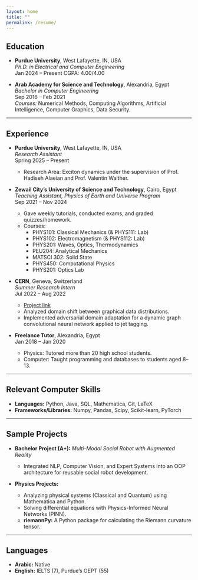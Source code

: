 ```yaml
---
layout: home
title: ""
permalink: /resume/
---
```


## Education

- **Purdue University**, West Lafayette, IN, USA  
  *Ph.D. in Electrical and Computer Engineering*  
  Jan 2024 – Present
  CGPA: 4.00/4.00  


- **Arab Academy for Science and Technology**, Alexandria, Egypt  
  *Bachelor in Computer Engineering*  
  Sep 2016 – Feb 2021  
  *Courses:* Numerical Methods, Computing Algorithms, Artificial Intelligence, Computer Graphics, Data Security.

---

## Experience

- **Purdue University**, West Lafayette, IN, USA  
  *Research Assistant*  
  Spring 2025 – Present  
  - Research Area: Exciton dynamics under the supervision of Prof. Hadiseh Alaeian and Prof. Valentin Walther.

- **Zewail City’s University of Science and Technology**, Cairo, Egypt  
  *Teaching Assistant, Physics of Earth and Universe Program*  
  Sep 2021 – Nov 2024  
  - Gave weekly tutorials, conducted exams, and graded quizzes/homework.  
  - Courses:  
    - PHYS101: Classical Mechanics (& PHYS111: Lab)  
    - PHYS102: Electromagnetism (& PHYS112: Lab)  
    - PHYS201: Waves, Optics, Thermodynamics  
    - PEU204: Analytical Mechanics  
    - MATSCI 302: Solid State  
    - PHYS450: Computational Physics  
    - PHYS201: Optics Lab  

- **CERN**, Geneva, Switzerland  
  *Summer Research Intern*  
  Jul 2022 – Aug 2022  
  - [Project link](https://cds.cern.ch/record/2825449?ln=en)  
  - Analyzed domain shift between graphical data distributions.  
  - Implemented adversarial domain adaptation for a dynamic graph convolutional neural network applied to jet tagging.

- **Freelance Tutor**, Alexandria, Egypt  
  Jan 2018 – Jan 2020  
  - Physics: Tutored more than 20 high school students.  
  - Computer: Taught programming and databases to students aged 8–13.

---

## Relevant Computer Skills

- **Languages:** Python, Java, SQL, Mathematica, Git, LaTeX  
- **Frameworks/Libraries:** Numpy, Pandas, Scipy, Scikit-learn, PyTorch

---

## Sample Projects

- **Bachelor Project (A+):** *Multi-Modal Social Robot with Augmented Reality*  
  - Integrated NLP, Computer Vision, and Expert Systems into an OOP architecture for reusable social robot development.  

- **Physics Projects:**  
  - Analyzing physical systems (Classical and Quantum) using Mathematica and Python.  
  - Solving differential equations with Physics-Informed Neural Networks (PINN).  
  - **riemannPy:** A Python package for calculating the Riemann curvature tensor.

---

## Languages

- **Arabic:** Native  
- **English:** IELTS (7), Purdue’s OEPT (55)


